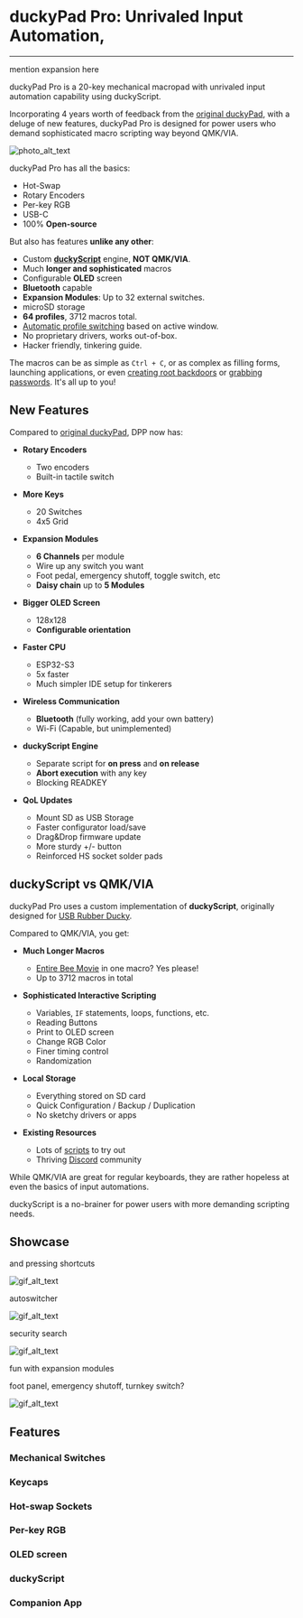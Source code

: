 # duckyPad Pro: Unrivaled Input Automation, 

-----------

mention expansion here

duckyPad Pro is a 20-key mechanical macropad with unrivaled input automation capability using duckyScript.

Incorporating 4 years worth of feedback from the [original duckyPad](link_here), with a deluge of new features, duckyPad Pro is designed for power users who demand sophisticated macro scripting way beyond QMK/VIA.

![photo_alt_text](photo_here)

duckyPad Pro has all the basics:

* Hot-Swap
* Rotary Encoders
* Per-key RGB
* USB-C
* 100% **Open-source**

But also has features **unlike any other**:

* Custom **[duckyScript](duckyscript_info.md)** engine, **NOT QMK/VIA**.
* Much **longer and sophisticated** macros
* Configurable **OLED** screen
* **Bluetooth** capable
* **Expansion Modules**: Up to 32 external switches.
* microSD storage
* **64 profiles**, 3712 macros total.
* [Automatic profile switching](https://github.com/dekuNukem/duckyPad-profile-autoswitcher) based on active window.
* No proprietary drivers, works out-of-box.
* Hacker friendly, tinkering guide.

The macros can be as simple as `Ctrl + C`, or as complex as filling forms, launching applications, or even [creating root backdoors](https://shop.hak5.org/blogs/usb-rubber-ducky/the-3-second-reverse-shell-with-a-usb-rubber-ducky) or [grabbing passwords](https://shop.hak5.org/blogs/usb-rubber-ducky/15-second-password-hack-mr-robot-style). It's all up to you!

## New Features

Compared to [original duckyPad](https://github.com/dekuNukem/duckyPad/), DPP now has:

* **Rotary Encoders**
	* Two encoders
	* Built-in tactile switch

* **More Keys**
	* 20 Switches
	* 4x5 Grid

* **Expansion Modules**
	* **6 Channels** per module
	* Wire up any switch you want
	* Foot pedal, emergency shutoff, toggle switch, etc
	* **Daisy chain** up to **5 Modules**

* **Bigger OLED Screen**
	* 128x128
	* **Configurable orientation**

* **Faster CPU**
	* ESP32-S3
	* 5x faster
	* Much simpler IDE setup for tinkerers

* **Wireless Communication**
	* **Bluetooth** (fully working, add your own battery)
	* Wi-Fi (Capable, but unimplemented)

* **duckyScript Engine**
	* Separate script for **on press** and **on release**
	* **Abort execution** with any key
	* Blocking READKEY

* **QoL Updates**
	* Mount SD as USB Storage
	* Faster configurator load/save
	* Drag&Drop firmware update
	* More sturdy +/- button
	* Reinforced HS socket solder pads

## duckyScript vs QMK/VIA

duckyPad Pro uses a custom implementation of **duckyScript**, originally designed for [USB Rubber Ducky](https://shop.hak5.org/products/usb-rubber-ducky-deluxe).

Compared to QMK/VIA, you get:

* **Much Longer Macros**
	* [Entire Bee Movie](resources/beemovie.txt) in one macro? Yes please!
	* Up to 3712 macros in total

* **Sophisticated Interactive Scripting**
	* Variables, `IF` statements, loops, functions, etc.
	* Reading Buttons
	* Print to OLED screen
	* Change RGB Color
	* Finer timing control
	* Randomization

* **Local Storage**
	* Everything stored on SD card
	* Quick Configuration / Backup / Duplication
	* No sketchy drivers or apps

* **Existing Resources**
	* Lots of [scripts](https://github.com/hak5/usbrubberducky-payloads) to try out
	* Thriving [Discord](https://discord.gg/4sJCBx5) community

While QMK/VIA are great for regular keyboards, they are rather hopeless at even the basics of input automations.

duckyScript is a no-brainer for power users with more demanding scripting needs.

## Showcase

and pressing shortcuts

![gif_alt_text](gif_here)

autoswitcher

![gif_alt_text](gif_here)

security search

![gif_alt_text](gif_here)

fun with expansion modules

foot panel, emergency shutoff, turnkey switch?

![gif_alt_text](gif_here)

## Features

### Mechanical Switches

### Keycaps

### Hot-swap Sockets

### Per-key RGB

### OLED screen

### duckyScript

### Companion App